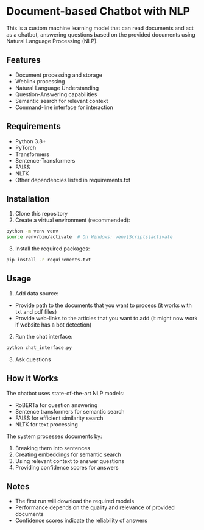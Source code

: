 # Document-based Chatbot with NLP

This is a custom machine learning model that can read documents and act as a chatbot, answering questions based on the provided documents using Natural Language Processing (NLP).

## Features

- Document processing and storage
- Weblink processing
- Natural Language Understanding
- Question-Answering capabilities
- Semantic search for relevant context
- Command-line interface for interaction

## Requirements

- Python 3.8+
- PyTorch
- Transformers
- Sentence-Transformers
- FAISS
- NLTK
- Other dependencies listed in requirements.txt

## Installation

1. Clone this repository
2. Create a virtual environment (recommended):
```bash
python -m venv venv
source venv/bin/activate  # On Windows: venv\Scripts\activate
```

3. Install the required packages:
```bash
pip install -r requirements.txt
```

## Usage

1. Add data source:
- Provide path to the documents that you want to process (it works with txt and pdf files)
- Provide web-links to the articles that you want to add (it might now work if website has a bot detection)

2. Run the chat interface:
```bash
python chat_interface.py
```
3. Ask questions

## How it Works

The chatbot uses state-of-the-art NLP models:
- RoBERTa for question answering
- Sentence transformers for semantic search
- FAISS for efficient similarity search
- NLTK for text processing

The system processes documents by:
1. Breaking them into sentences
2. Creating embeddings for semantic search
3. Using relevant context to answer questions
4. Providing confidence scores for answers

## Notes

- The first run will download the required models
- Performance depends on the quality and relevance of provided documents
- Confidence scores indicate the reliability of answers 